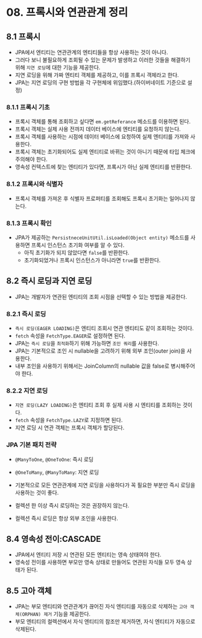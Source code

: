 # 08. 프록시와 연관관계 정리

## 8.1 프록시

- JPA에서 엔티티는 연관관계의 엔티티들을 항상 사용하는 것이 아니다.
- 그러다 보니 불필요하게 조회될 수 있는 문제가 발생하고 이러한 것들을 해결하기 위해 `지연 로딩`에 대한 기능을 제공한다.
- 지연 로딩을 위해 가짜 엔티티 객체를 제공하고, 이를 프록시 객체라고 한다.
- JPA는 지연 로딩의 구현 방법을 각 구현체에 위임했다.(하이버네이트 기준으로 설정)

### 8.1.1 프록시 기초

- 프록시 객체를 통해 조회하고 싶다면 `em.getReferance` 메소드를 이용하면 된다.
- 프록시 객체는 실제 사용 전까지 데이터 베이스에 엔티티를 요청하지 않는다.
- 프록시 객체를 사용하는 시점에 데이터 베이스에 요청하여 실제 엔티티를 가져와 사용한다.
- 프록시 객체는 초기화되어도 실제 엔티티로 바뀌는 것이 아니기 때문에 타입 체크에 주의해야 한다.
- 영속성 컨텍스트에 찾는 엔티티가 있다면, 프록시가 아닌 실제 엔티티를 반환한다.

### 8.1.2 프록시와 식별자

- 프록시 객체를 가져온 후 식별자 프로퍼티를 조회해도 프록시 초기화는 일어나지 않는다.

### 8.1.3 프록시 확인

- JPA가 제공하는 `PersistneceUnitUtil.isLoaded(Object entity)` 메소드를 사용하면 프록시 인스턴스 초기화 여부를 알 수 있다.
  - 아직 초기화가 되지 않았다면 `false`를 반환한다.
  - 초기화되었거나 프록시 인스턴스가 아니라면 `true`를 반환한다.

## 8.2 즉시 로딩과 지연 로딩

- JPA는 개발자가 연관된 엔티티의 조회 시점을 선택할 수 있는 방법을 제공한다.

### 8.2.1 즉시 로딩

- `즉시 로딩(EAGER LOADING)`은 엔티티 조회시 연관 엔티티도 같이 조회하는 것이다.
- `fetch` 속성을 `FetchType.EAGER`로 설정하면 된다.
- JPA는 `즉시 로딩`을 `최적화`하기 위해 가능하면 `조인 쿼리`를 사용한다.
- JPA는 기본적으로 조인 시 nullable을 고려하기 위해 외부 조인(outer join)을 사용한다.
- 내부 조인을 사용하기 위해서는 JoinColumn의 nullable 값을 false로 병시해주어야 한다.

### 8.2.2 지연 로딩

- `지연 로딩(LAZY LOADING)`은 엔티티 조회 후 실제 사용 시 엔티티를 조회하는 것이다.
- `fetch` 속성을 `FetchType.LAZY`로 지정하면 된다.
- 지연 로딩 시 연관 객체는 프록시 객체가 할당된다.

### JPA 기본 패치 전략

- `@ManyToOne`, `@OneToOne`: 즉시 로딩
- `@OneToMany`, `@ManyToMany`: 지연 로딩

- 기본적으로 모든 연관관계에 지연 로딩을 사용하다가 꼭 필요한 부분만 즉시 로딩을 사용하는 것이 좋다.
- 컬렉션 한 이상 즉시 로딩하는 것은 권장하지 않는다.
- 컬렉션 즉시 로딩은 항상 외부 조인을 사용한다.

## 8.4 영속성 전이:CASCADE

- JPA에서 엔티티 저장 시 연관된 모든 엔티티는 영속 상태여야 한다.
- 영속성 전이를 사용하면 부모만 영속 상태로 만들어도 연관된 자식들 모두 영속 상태가 된다.

## 8.5 고아 객체

- JPA는 부모 엔티티와 연관관계가 끊어진 자식 엔티티를 자동으로 삭제하는 `고아 객체(ORPHAN) 제거` 기능을 제공한다.
- 부모 엔티티의 컬렉션에서 자식 엔티티의 참조만 제거하면, 자식 엔티티가 자동으로 삭제된다. 